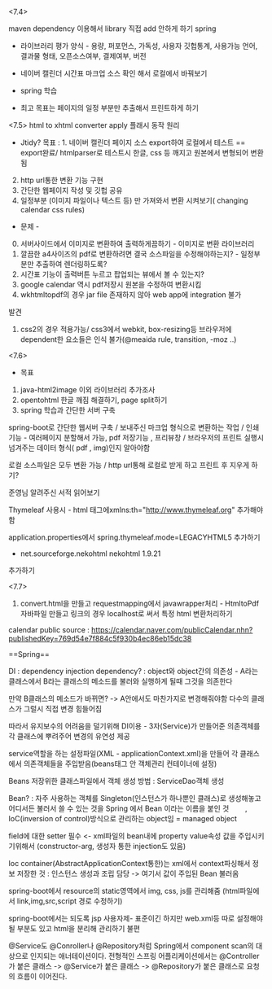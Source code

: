 <7.4>

maven dependency 이용해서 library 직접 add 안하게 하기
spring

- 라이브러리 평가 양식 - 
용량, 퍼포먼스, 가독성, 사용자 깃헙통계, 사용가능 언어, 결과물 형태, 오픈소스여부, 결제여부, 버전

- 네이버 캘린더 시간표 마크업 소스 확인 해서 로컬에서 바꿔보기
- spring 학습
- 최고 목표는 페이지의 일정 부분만 추출해서 프린트하게 하기

<7.5>
html to xhtml converter apply
플래시 동작 원리
- Jtidy?
목표 : 1. 네이버 캘린더 페이지 소스 export하여 로컬에서 테스트 == export완료/ htmlparser로 테스트시 한글, css 등 깨지고 원본에서 변형되어 변환됨
2. http url통한 변환 기능 구현
3. 간단한 웹페이지 작성 및 깃헙 공유
4. 일정부분 (이미지 파일이나 텍스트 등) 만 가져와서 변환 시켜보기( changing calendar css rules)

- 문제 -
0. 서버사이드에서 이미지로 변환하여 출력하게끔하기 - 이미지로 변환 라이브러리
1. 깔끔한 a4사이즈의 pdf로 변환하려면 결국 소스파일을 수정해야하는지? - 일정부분만 추출하여 렌더링하도록?
2. 시간표 기능이 출력버튼 누르고 팝업되는 뷰에서 볼 수 있는지?
3. google calendar 역시 pdf저장시 원본을 수정하여 변환시킴
4. wkhtmltopdf의 경우 jar file 존재하지 않아 web app에 integration 불가

발견
1. css2의 경우 적용가능/ css3에서 webkit, box-resizing등 브라우저에 dependent한 요소들은 인식 불가(@meaida rule, transition, -moz ..)

<7.6>

- 목표
1. java-html2image 이외 라이브러리 추가조사
2. opentohtml 한글 깨짐 해결하기, page split하기
3. spring 학습과 간단한 서버 구축

spring-boot로 간단한 웹서버 구축 / 보내주신 마크업 형식으로 변환하는 작업 / 인쇄 기능 - 여러페이지 분할해서 가능,  pdf 저장기능 , 프리뷰창 / 브라우저의 프린트 실행시 넘겨주는 데이터 형식( pdf , img)인지 알아야함

로컬 소스파일은 모두 변환 가능 / http url통해 로컬로 받게 하고 프린트 후 지우게 하기?

준영님 알려주신 서적 읽어보기

Thymeleaf 사용시 - html 태그에xmlns:th="http://www.thymeleaf.org" 추가해야함

application.properties에서 spring.thymeleaf.mode=LEGACYHTML5 추가하기
+ <dependency>
			<groupId>net.sourceforge.nekohtml</groupId>
			<artifactId>nekohtml</artifactId>
			<version>1.9.21</version>
		</dependency>
추가하기

<7.7>

1. convert.html을 만들고 requestmapping에서 javawrapper처리 - HtmltoPdf자바파일 만들고 링크의 경우 localhost로 써서 특정 html 변환처리하기

calendar public source : https://calendar.naver.com/publicCalendar.nhn?publishedKey=769d54e7f884c5f930b4ec86eb15dc38



==Spring==

DI : dependency injection
dependency? : object와 object간의 의존성 - A라는 클래스에서 B라는 클래스의 메소드를 불러와 실행하게 될때 그것을 의존한다

만약 B클래스의 메소드가 바뀌면? -> A안에서도 마찬가지로 변경해줘야함 다수의 클래스가 그럴시 직접 변경 힘들어짐

따라서 유지보수의 어려움을 덜기위해 DI이용 - 3자(Service)가 만들어준 의존객체를 각 클래스에 뿌려주어 변경의 유연성 제공

service역할을 하는 설정파일(XML - applicationContext.xml)을 만들어 각 클래스에서 의존객체들을 주입받음(beans태그 안 객체관리 컨테이너에 설정)

Beans 저장위한 클래스파일에서 객체 생성 방법 : ServiceDao객체 생성

Bean? : 자주 사용하는 객체를 Singleton(인스턴스가 하나뿐인 클래스)로 생성해놓고 어디서든 불러서 쓸 수 있는 것을 Spring 에서 Bean 이라는 이름을 붙인 것
        , IoC(inversion of control)방식으로 관리하는 object임 = managed object

field에 대한 setter 필수 <- xml파일의 bean내에 property value속성 값을 주입시키기위해서 (constructor-arg, 생성자 통한 injection도 있음)

Ioc container(AbstractApplicationContext통한)는 xml에서 context파싱해서 정보 저장한 것 : 인스턴스 생성과 조립 담당 -> 여기서 값이 주입된 Bean 불러옴

spring-boot에서 resource의 static영역에서 img, css, js를 관리해줌 (html파일에서 link,img,src,script 경로 수정하기)

spring-boot에서는 되도록 jsp 사용자제- 표준이긴 하지만 web.xml등 따로 설정해야될 부분도 있고 html을 분리해 관리하기 불편

@Service도 @Conroller나 @Repository처럼 Spring에서 component scan의 대상으로 인지되는 애너테이션이다. 전형적인 스프링 어플리케이션에서는 @Controller가 붙은 클래스 -> @Service가 붙은 클래스 -> @Repository가 붙은 클래스로 요청의 흐름이 이어진다.


